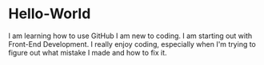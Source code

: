 # Hello-World
I am learning how to use GitHub
I am new to coding. I am starting out with Front-End Development. I really enjoy coding, especially when I'm trying to figure out what mistake I made and how to fix it.
